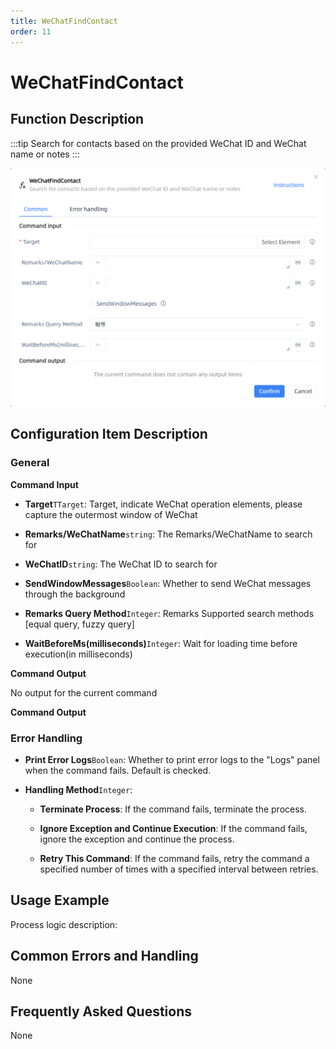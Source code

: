 ```yaml
---
title: WeChatFindContact
order: 11
---
```


# WeChatFindContact

## Function Description

:::tip 
Search for contacts based on the provided WeChat ID and WeChat name or notes
:::

![WeChatFindContact](../../../assets/WeChatFindContact_command.png)

## Configuration Item Description

### General

**Command Input**

- **Target**`TTarget`: Target, indicate WeChat operation elements, please capture the outermost window of WeChat

- **Remarks/WeChatName**`string`: The Remarks/WeChatName to search for

- **WeChatID**`string`: The WeChat ID to search for

- **SendWindowMessages**`Boolean`: Whether to send WeChat messages through the background

- **Remarks Query Method**`Integer`: Remarks Supported search methods [equal query, fuzzy query]

- **WaitBeforeMs(milliseconds)**`Integer`: Wait for loading time before execution(in milliseconds)


**Command Output**

No output for the current command


**Command Output**

### Error Handling

- **Print Error Logs**`Boolean`: Whether to print error logs to the "Logs" panel when the command fails. Default is checked. 

- **Handling Method**`Integer`:

    - **Terminate Process**: If the command fails, terminate the process.

    - **Ignore Exception and Continue Execution**: If the command fails, ignore the exception and continue the process.

    - **Retry This Command**: If the command fails, retry the command a specified number of times with a specified interval between retries.

## Usage Example

Process logic description:

## Common Errors and Handling

None

## Frequently Asked Questions

None

